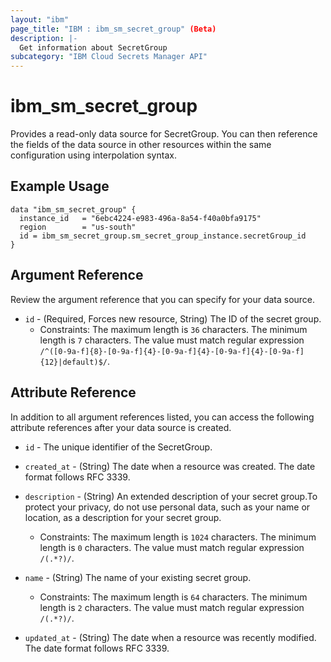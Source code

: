 ```yaml
---
layout: "ibm"
page_title: "IBM : ibm_sm_secret_group" (Beta)
description: |-
  Get information about SecretGroup
subcategory: "IBM Cloud Secrets Manager API"
---
```


# ibm_sm_secret_group

Provides a read-only data source for SecretGroup. You can then reference the fields of the data source in other resources within the same configuration using interpolation syntax.

## Example Usage

```hcl
data "ibm_sm_secret_group" {
  instance_id   = "6ebc4224-e983-496a-8a54-f40a0bfa9175"
  region        = "us-south"
  id = ibm_sm_secret_group.sm_secret_group_instance.secretGroup_id
}
```

## Argument Reference

Review the argument reference that you can specify for your data source.

* `id` - (Required, Forces new resource, String) The ID of the secret group.
  * Constraints: The maximum length is `36` characters. The minimum length is `7` characters. The value must match regular expression `/^([0-9a-f]{8}-[0-9a-f]{4}-[0-9a-f]{4}-[0-9a-f]{4}-[0-9a-f]{12}|default)$/`.

## Attribute Reference

In addition to all argument references listed, you can access the following attribute references after your data source is created.

* `id` - The unique identifier of the SecretGroup.
* `created_at` - (String) The date when a resource was created. The date format follows RFC 3339.

* `description` - (String) An extended description of your secret group.To protect your privacy, do not use personal data, such as your name or location, as a description for your secret group.
  * Constraints: The maximum length is `1024` characters. The minimum length is `0` characters. The value must match regular expression `/(.*?)/`.

* `name` - (String) The name of your existing secret group.
  * Constraints: The maximum length is `64` characters. The minimum length is `2` characters. The value must match regular expression `/(.*?)/`.

* `updated_at` - (String) The date when a resource was recently modified. The date format follows RFC 3339.

